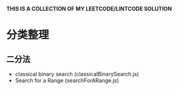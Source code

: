 **THIS IS A COLLECTION OF MY LEETCODE/LINTCODE SOLUTION**

# 分类整理

## 二分法

* classical binary search (classicalBinarySearch.js)
* Search for a Range (searchForARange.js)